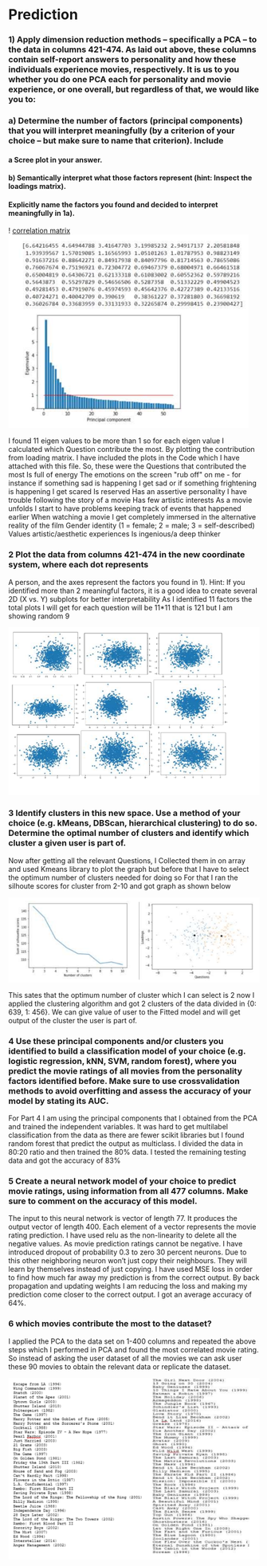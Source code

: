 
# Prediction

### 1) Apply dimension reduction methods – specifically a PCA – to the data in columns 421-474. As laid out above, these columns contain self-report answers to personality and how these individuals experience movies, respectively. It is us to you whether you do one PCA each for personality and movie experience, or one overall, but regardless of that, we would like you to:
### a) Determine the number of factors (principal components) that you will interpret meaningfully (by a criterion of your choice – but make sure to name that criterion). Include 
#### a Scree plot in your answer.
#### b) Semantically interpret what those factors represent (hint: Inspect the loadings matrix). 
#### Explicitly name the factors you found and decided to interpret meaningfully in 1a). 


! [correlation matrix](https://github.com/kewaljani/Data-Analyses-on-movie-ratings-/blob/main/Part%203/Sc/Correlation.PNG) 
![Spree Plot](https://github.com/kewaljani/Data-Analyses-on-movie-ratings-/blob/main/Part%203/Sc/1st.PNG)

I found 11 eigen values to be more than 1 so for each eigen value I calculated which Question
contribute the most. By plotting the contribution from loading matrix. I have included the plots in
the Code which I have attached with this file.
So, these were the Questions that contributed the most
Is full of energy
The emotions on the screen "rub off" on me - for instance if something sad is happening I get sad or if
something frightening is happening I get scared
Is reserved
Has an assertive personality
I have trouble following the story of a movie
Has few artistic interests
As a movie unfolds I start to have problems keeping track of events that happened earlier
When watching a movie I get completely immersed in the alternative reality of the film
Gender identity (1 = female; 2 = male; 3 = self-described)
Values artistic/aesthetic experiences
Is ingenious/a deep thinker

### 2 Plot the data from columns 421-474 in the new coordinate system, where each dot represents
A person, and the axes represent the factors you found in 1). Hint: If you identified more than 2 meaningful factors, it is a good idea to create several 2D (X vs. Y) subplots for better interpretability As I identified 11 factors the total plots I will get for each question will be 11*11 that is 121 but I am showing random 9

![subplots](https://github.com/kewaljani/Data-Analyses-on-movie-ratings-/blob/main/Part%203/Sc/2nd.PNG) 

### 3 Identify clusters in this new space. Use a method of your choice (e.g. kMeans, DBScan, hierarchical clustering) to do so. Determine the optimal number of clusters and identify which cluster a given user is part of.

Now after getting all the relevant Questions, I Collected them in on array and used Kmeans library to plot the graph but before that I have to select the optimum number of clusters needed for doing so For that I ran the silhoute scores for cluster from 2-10 and got graph as shown below 

![Sillhout score and K-means plot](https://github.com/kewaljani/Data-Analyses-on-movie-ratings-/blob/main/Part%203/Sc/3rd.PNG)

This sates that the optimum number of cluster which I can select is 2 now I applied the clustering algorithm and got 2 clusters of the data divided in {0: 639, 1: 456}. We can give value of user to the Fitted model and will get output of the cluster the user is part of.

### 4 Use these principal components and/or clusters you identified to build a classification model of your choice (e.g. logistic regression, kNN, SVM, random forest), where you predict the movie ratings of all movies from the personality factors identified before. Make sure to use crossvalidation methods to avoid overfitting and assess the accuracy of your model by stating its AUC.

For Part 4 I am using the principal components that I obtained from the PCA and trained the independent variables. It was hard to get multilabel classification from the data as there are fewer scikit libraries but I found random forest that predict the output as multiclass. I divided the data in 80:20 ratio and then trained the 80% data. I tested the remaining testing data and got the accuracy of 83%

### 5 Create a neural network model of your choice to predict movie ratings, using information from all 477 columns. Make sure to comment on the accuracy of this model.

The input to this neural network is vector of length 77. It produces the output vector of length 400. Each element of a vector represents the movie rating prediction. I have used relu as the non-linearity to delete all the negative values. As movie prediction ratings cannot be negative. I have introduced dropout of probability 0.3 to zero 30 percent neurons. Due to this other neighboring neuron won’t just copy their neighbours. They will learn by themselves instead of just copying. I have used MSE loss in order to find how much far away my prediction is from the correct output. By back propagation and updating weights I am reducing the loss and making my prediction come closer to the correct output. I got an average accuracy of 64%.

### 6  which movies contribute the most to the dataset?

I applied the PCA to the data set on 1-400 columns and repeated the above steps which I performed in PCA and found the most correlated movie rating. So instead of asking the user dataset of all the movies we can ask user these 90 movies to obtain the relevant data or replicate the dataset.

![Movie list](https://github.com/kewaljani/Data-Analyses-on-movie-ratings-/blob/main/Part%203/Sc/last.PNG)


